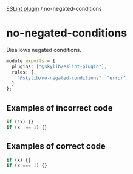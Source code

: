 [ESLint plugin](https://ilyub.github.io/eslint-plugin/) / no-negated-conditions

# no-negated-conditions

Disallows negated conditions.

```ts
module.exports = {
  plugins: ["@skylib/eslint-plugin"],
  rules: {
    "@skylib/no-negated-conditions": "error"
  }
};
```

## Examples of incorrect code

```ts
if (!x) {}
if (x !== 1) {}
```

## Examples of correct code

```ts
if (x) {}
if (x === 1) {}
```